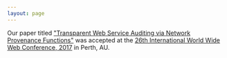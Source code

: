 ```yaml
---
layout: page
---
```


Our paper titled ["Transparent Web Service Auditing via Network Provenance Functions"](/pubs/bbd+2017.pdf) was accepted at the [26th International World Wide Web Conference, 2017](http://www2017.com.au/) in Perth, AU.
